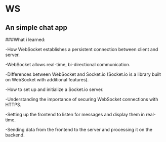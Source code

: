 # WS

## An simple chat app

###What i learned:

-How WebSocket establishes a persistent connection between client and server.

-WebSocket allows real-time, bi-directional communication.

-Differences between WebSocket and Socket.io (Socket.io is a library built on WebSocket with additional features).

-How to set up and initialize a Socket.io server.

-Understanding the importance of securing WebSocket connections with HTTPS.

-Setting up the frontend to listen for messages and display them in real-time.

-Sending data from the frontend to the server and processing it on the backend.
